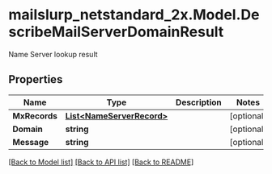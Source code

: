 # mailslurp_netstandard_2x.Model.DescribeMailServerDomainResult
Name Server lookup result

## Properties

Name | Type | Description | Notes
------------ | ------------- | ------------- | -------------
**MxRecords** | [**List&lt;NameServerRecord&gt;**](NameServerRecord) |  | [optional] 
**Domain** | **string** |  | [optional] 
**Message** | **string** |  | [optional] 

[[Back to Model list]](../README#documentation-for-models) [[Back to API list]](../README#documentation-for-api-endpoints) [[Back to README]](../README)

